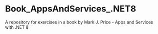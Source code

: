 # Book_AppsAndServices_.NET8
A repository for exercises in a book by Mark J. Price - Apps and Services with .NET 8
